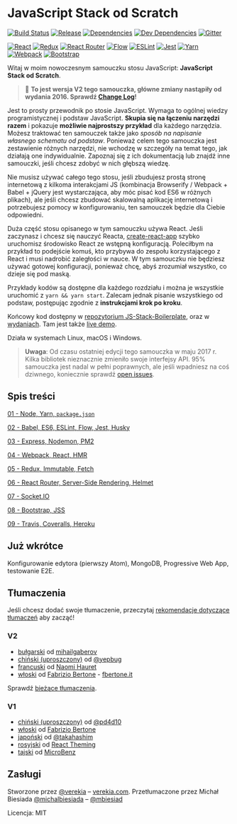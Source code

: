# JavaScript Stack od Scratch

[![Build Status](https://travis-ci.org/verekia/js-stack-from-scratch.svg?branch=master)](https://travis-ci.org/verekia/js-stack-from-scratch)
[![Release](https://img.shields.io/github/release/verekia/js-stack-from-scratch.svg?style=flat-square)](https://github.com/verekia/js-stack-from-scratch/releases)
[![Dependencies](https://img.shields.io/david/verekia/js-stack-boilerplate.svg?style=flat-square)](https://david-dm.org/verekia/js-stack-boilerplate)
[![Dev Dependencies](https://img.shields.io/david/dev/verekia/js-stack-boilerplate.svg?style=flat-square)](https://david-dm.org/verekia/js-stack-boilerplate?type=dev)
[![Gitter](https://img.shields.io/gitter/room/js-stack-from-scratch/Lobby.svg?style=flat-square)](https://gitter.im/js-stack-from-scratch/)

[![React](/img/react-padded-90.png)](https://facebook.github.io/react/)
[![Redux](/img/redux-padded-90.png)](http://redux.js.org/)
[![React Router](/img/react-router-padded-90.png)](https://github.com/ReactTraining/react-router)
[![Flow](/img/flow-padded-90.png)](https://flowtype.org/)
[![ESLint](/img/eslint-padded-90.png)](http://eslint.org/)
[![Jest](/img/jest-padded-90.png)](https://facebook.github.io/jest/)
[![Yarn](/img/yarn-padded-90.png)](https://yarnpkg.com/)
[![Webpack](/img/webpack-padded-90.png)](https://webpack.github.io/)
[![Bootstrap](/img/bootstrap-padded-90.png)](http://getbootstrap.com/)

Witaj w moim nowoczesnym samouczku stosu JavaScript: **JavaScript Stack od Scratch**.

> 🎉 **To jest wersja V2 tego samouczka, główne zmiany nastąpiły od wydania 2016. Sprawdź [Change Log](/CHANGELOG.md)!**

Jest to prosty przewodnik po stosie JavaScript. Wymaga to ogólnej wiedzy programistycznej i podstaw JavaScript. **Skupia się na łączeniu narzędzi razem** i pokazuje **możliwie najprostszy przykład** dla każdego narzędzia. Możesz traktować ten samouczek także jako *sposób na napisanie własnego schematu od podstaw*. Ponieważ celem tego samouczka jest zestawienie różnych narzędzi, nie wchodzę w szczegóły na temat tego, jak działają one indywidualnie. Zapoznaj się z ich dokumentacją lub znajdź inne samouczki, jeśli chcesz zdobyć w nich głębszą wiedzę.

Nie musisz używać całego tego stosu, jeśli zbudujesz prostą stronę internetową z kilkoma interakcjami JS (kombinacja Browserify / Webpack + Babel + jQuery jest wystarczająca, aby móc pisać kod ES6 w różnych plikach), ale jeśli chcesz zbudować skalowalną aplikację internetową i potrzebujesz pomocy w konfigurowaniu, ten samouczek będzie dla Ciebie odpowiedni.

Duża część stosu opisanego w tym samouczku używa React. Jeśli zaczynasz i chcesz się nauczyć Reacta, [create-react-app](https://github.com/facebookincubator/create-react-app) szybko uruchomisz środowisko React ze wstępną konfiguracją. Poleciłbym na przykład to podejście komuś, kto przybywa do zespołu korzystającego z React i musi nadrobić zaległości w nauce. W tym samouczku nie będziesz używać gotowej konfiguracji, ponieważ chcę, abyś zrozumiał wszystko, co dzieje się pod maską.

Przykłady kodów są dostępne dla każdego rozdziału i można je wszystkie uruchomić z `yarn && yarn start`. Zalecam jednak pisanie wszystkiego od podstaw, postępując zgodnie z **instrukcjami krok po kroku**.

Końcowy kod dostępny w [repozytorium JS-Stack-Boilerplate](https://github.com/verekia/js-stack-boilerplate), oraz w [wydaniach](https://github.com/verekia/js-stack-from-scratch/releases). Tam jest także [live demo](https://js-stack.herokuapp.com/).

Działa w systemach Linux, macOS i Windows.

> **Uwaga**: Od czasu ostatniej edycji tego samouczka w maju 2017 r. Kilka bibliotek nieznacznie zmieniło swoje interfejsy API. 95% samouczka jest nadal w pełni poprawnych, ale jeśli wpadniesz na coś dziwnego, koniecznie sprawdź [open issues](https://github.com/verekia/js-stack-from-scratch/issues?q=is%3Aopen+is%3Aissue+label%3Abug).

## Spis treści

[01 - Node, Yarn, `package.json`](/tutorial/01-node-yarn-package-json.md#readme)

[02 - Babel, ES6, ESLint, Flow, Jest, Husky](/tutorial/02-babel-es6-eslint-flow-jest-husky.md#readme)

[03 - Express, Nodemon, PM2](/tutorial/03-express-nodemon-pm2.md#readme)

[04 - Webpack, React, HMR](/tutorial/04-webpack-react-hmr.md#readme)

[05 - Redux, Immutable, Fetch](/tutorial/05-redux-immutable-fetch.md#readme)

[06 - React Router, Server-Side Rendering, Helmet](/tutorial/06-react-router-ssr-helmet.md#readme)

[07 - Socket.IO](/tutorial/07-socket-io.md#readme)

[08 - Bootstrap, JSS](/tutorial/08-bootstrap-jss.md#readme)

[09 - Travis, Coveralls, Heroku](/tutorial/09-travis-coveralls-heroku.md#readme)

## Już wkrótce

Konfigurowanie edytora (pierwszy Atom), MongoDB, Progressive Web App, testowanie E2E.

## Tłumaczenia

Jeśli chcesz dodać swoje tłumaczenie, przeczytaj [rekomendacje dotyczące tłumaczeń](/how-to-translate.md) aby zacząć!

### V2

- [bułgarski](https://github.com/mihailgaberov/js-stack-from-scratch) od [mihailgaberov](http://github.com/mihailgaberov)
- [chiński (uproszczony)](https://github.com/yepbug/js-stack-from-scratch/) od [@yepbug](https://github.com/yepbug)
- [francuski](https://github.com/naomihauret/js-stack-from-scratch/) od [Naomi Hauret](https://twitter.com/naomihauret)
- [włoski](https://github.com/fbertone/guida-javascript-moderno) od [Fabrizio Bertone](https://github.com/fbertone) - [fbertone.it](http://fbertone.it)

Sprawdź [bieżące tłumaczenia](https://github.com/verekia/js-stack-from-scratch/issues/147).

### V1

- [chiński (uproszczony)](https://github.com/pd4d10/js-stack-from-scratch) od [@pd4d10](http://github.com/pd4d10)
- [włoski](https://github.com/fbertone/js-stack-from-scratch) od [Fabrizio Bertone](https://github.com/fbertone)
- [japoński](https://github.com/takahashim/js-stack-from-scratch) od [@takahashim](https://github.com/takahashim)
- [rosyjski](https://github.com/UsulPro/js-stack-from-scratch) od [React Theming](https://github.com/sm-react/react-theming)
- [tajski](https://github.com/MicroBenz/js-stack-from-scratch) od [MicroBenz](https://github.com/MicroBenz)

## Zasługi

Stworzone przez [@verekia](https://twitter.com/verekia) – [verekia.com](http://verekia.com/). Przetłumaczone przez Michał Biesiada [@michalbiesiada](https://twitter.com/michalbiesiada) – [@mbiesiad](https://github.com/mbiesiad)

Licencja: MIT
